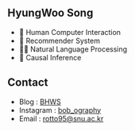 <!--
**bobbyhwsong/bobbyhwsong** is a ✨ _special_ ✨ repository because its `README.md` (this file) appears on your GitHub profile.

Here are some ideas to get you started:

- 🔭 I’m currently working on ...
- 🌱 I’m currently learning ...
- 👯 I’m looking to collaborate on ...
- 🤔 I’m looking for help with ...
- 💬 Ask me about ...
- 📫 How to reach me: ...
- 😄 Pronouns: ...
- ⚡ Fun fact: ...
-->

## HyungWoo Song
- 🔭 Human Computer Interaction
- 🤔 Recommender System
- 🧑‍🔬 Natural Language Processing
- 🔬 Causal Inference

## Contact
- Blog :      [BHWS](https://bobbyhwsong.github.io)
- Instagram : [bob_ography](https://www.instagram.com/bob_ography/)
- Email :     rotto95@snu.ac.kr
